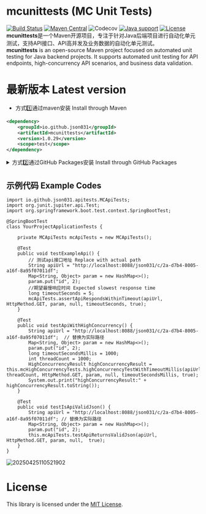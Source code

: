 # mcunittests (MC Unit Tests)
[![Build Status](https://github.com/Json031/mcunittests/actions/workflows/java-ci.yml/badge.svg?branch=main)](https://github.com/Json031/mcunittests/actions/workflows/java-ci.yml?query=branch%3Amain)
[![Maven Central](https://img.shields.io/maven-central/v/io.github.json031/mcunittests?logo=apache-maven&logoColor=white)](https://search.maven.org/artifact/io.github.json031/mcunittests)
![Codecov](https://img.shields.io/codecov/c/github/Json031/mcunittests?logo=Codecov)
[![Java support](https://img.shields.io/badge/Java-8+-green?logo=java&logoColor=white)](https://openjdk.java.net/)
[![License](https://img.shields.io/badge/license-MIT-brightgreen.svg)](https://github.com/Json031/mcunittests/blob/main/LICENSE)
<br>
**mcunittests**是一个Maven开源项目，专注于针对Java后端项目进行自动化单元测试，支持API接口、API高并发及业务数据的自动化单元测试。
<br>**mcunittests** is an open-source Maven project focused on automated unit testing for Java backend projects. It supports automated unit testing for API endpoints, high-concurrency API scenarios, and business data validation.

# 最新版本 Latest version
* 方式1️⃣通过maven安装 Install through Maven
```xml
<dependency>
	<groupId>io.github.json031</groupId>
	<artifactId>mcunittests</artifactId>
	<version>1.0.29</version>
	<scope>test</scope>
</dependency>

```

<details>
  <summary>方式2️⃣通过GitHub Packages安装 Install through GitHub Packages</summary>

* 配置 Maven 仓库，在项目的 `pom.xml` 文件的repositories中，添加 GitHub Packages 仓库配置：
<br>Configure the Maven repository and add the GitHub Packages repository configuration in the repositories of the project's pom. xml file

```xml
  <repository>
    <id>github</id>
    <name>GitHub Json031 Apache Maven Packages</name>
    <url>https://maven.pkg.github.com/json031/mcunittests</url>
  </repository>
```

* 添加依赖 Add Dependency
在 pom.xml 中添加以下依赖：
<br>Add the following dependencies in pom.xml:

```
  <dependency>
    <groupId>io.github.json031</groupId>
    <artifactId>mcunittests</artifactId>
    <version>1.0.29</version>
  </dependency>
```

* 配置认证 Configuration authentication
在 ~/.m2/settings.xml 的servers中，配置 GitHub 的认证信息：
<br>In ~/.m2/settings.xml servers tag, configure GitHub authentication information:

```
  <server>
    <id>github</id>
    <username>your-github-username</username>
    <password>your-github-TOKEN</password>
  </server>
```

</details>

## 示例代码 Example Codes
```
import io.github.json031.apitests.MCApiTests;
import org.junit.jupiter.api.Test;
import org.springframework.boot.test.context.SpringBootTest;

@SpringBootTest
class YourProjectApplicationTests {

	private MCApiTests mcApiTests = new MCApiTests();

	@Test
	public void testExampleApi() {
		// 测试api接口地址 Replace with actual path
		String apiUrl = "http://localhost:8088/json031/c/2a-d7b4-8005-a16f-8a95f07011df"; 
		Map<String, Object> param = new HashMap<>();
		param.put("id", 2);
		//期望最慢响应时间 Expected slowest response time
		long timeoutSeconds = 5;
		mcApiTests.assertApiRespondsWithinTimeout(apiUrl, HttpMethod.GET, param, null, timeoutSeconds, true);
	}

	@Test
	public void testApiWithHighConcurrency() {
		String apiUrl = "http://localhost:8088/json031/c/2a-d7b4-8005-a16f-8a95f07011df";  // 替换为实际路径
		Map<String, Object> param = new HashMap<>();
		param.put("id", 2);
		long timeoutSecondsMillis = 1000;
		int threadCount = 1000;
		HighConcurrencyResult highConcurrencyResult = this.mcHighConcurrencyTests.highConcurrencyTestWithTimeoutMillis(apiUrl, threadCount, HttpMethod.GET, param, null, timeoutSecondsMillis, true);
		System.out.print("highConcurrencyResult:" + highConcurrencyResult.toString());
	}

	@Test
	public void testIsApiValidJson() {
		String apiUrl = "http://localhost:8088/json031/c/2a-d7b4-8005-a16f-8a95f07011df"; // 替换为实际路径
		Map<String, Object> param = new HashMap<>();
		param.put("id", 2);
		this.mcApiTests.testApiReturnsValidJson(apiUrl, HttpMethod.GET, param, null,  true);
	}
}

```
![20250425110521902](https://github.com/user-attachments/assets/e8024cb3-d27f-46a6-9f01-be3ca6f96ef3)

# License
This library is licensed under the [MIT License](https://github.com/Json031/mcunittests/blob/main/LICENSE).
